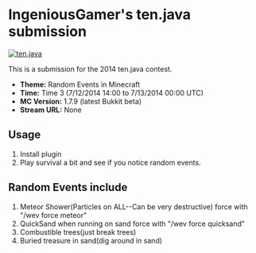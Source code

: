 IngeniousGamer's ten.java submission
==============================

[![ten.java](https://cdn.mediacru.sh/hu4CJqRD7AiB.svg)](https://tenjava.com/)

This is a submission for the 2014 ten.java contest.

- __Theme:__ Random Events in Minecraft
- __Time:__ Time 3 (7/12/2014 14:00 to 7/13/2014 00:00 UTC)
- __MC Version:__ 1.7.9 (latest Bukkit beta)
- __Stream URL:__ None

Usage
-----

1. Install plugin
2. Play survival a bit and see if you notice random events.

Random Events include
-----
1. Meteor Shower(Particles on ALL--Can be very destructive)  force with "/wev force meteor"
2. QuickSand when running on sand   force with "/wev force quicksand"
3. Combustible trees(just break trees)
4. Buried treasure in sand(dig around in sand)